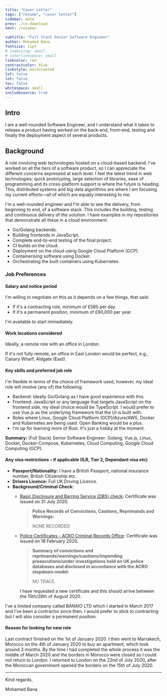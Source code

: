 ```yaml
---
title: "Cover Letter"
tags: ["resume", "cover letter"]
sidebar: auto
prev: ./cv-download
next: /resume/

subtitle: "Full Stack Senior Software Engineer"
author: Mohamed Bana
fontsize: 11pt
# indenting: small
# interlinespace: small
linkcolor: red
contrastcolor: blue
linkstyle: boldslanted
lof: false
lot: false
toc: false
whitespace: small
includesource: true
---
```


## Intro

I am a well-rounded Software Engineer, and I understand what it takes to release a product having worked on the back-end, front-end, testing and finally the deployment aspect of several products.

## Background

A role involving web technologies hosted on a cloud-based backend. I’ve worked on all the tiers of a software product, so I can appreciate the different concerns expressed at each level. I feel the latest trend in web technologies; quick prototyping, large selection of libraries, ease of programming and its cross-platform support is where the future is heading. This, distributed systems and big data algorithms are where I am focusing my current efforts—all of which are equally interesting to me.

I'm a well-rounded engineer and I'm able to see the delivery, from beginning to end, of a software stack. This includes the building, testing and continuous delivery of the solution. I have examples in my repositories that demonstrate all these in a cloud environment:

* Go/Golang backends.
* Building frontends in JavaScript.
* Complete end-to-end testing of the final project.
* CI builds on the cloud.
* Deployment on the cloud using Google Cloud Platform (GCP).
* Containerising software using Docker.
* Orchestrating the built containers using Kubernetes.

### Job Preferences

#### Salary and notice period

I'm willing to negotiate on this as it depends on a few things, that said:

* If it's a contracting role, minimum of £580 per day.
* If it's a permanent position, minimum of £90,000 per year.

I'm available to start immediately.

#### Work locations considered

Ideally, a remote role with an office in London.

If it's not fully remote, an office in East London would be perfect, e.g., Canary Wharf, Aldgate (East).

#### Key skills and preferred job role

I'm flexible in terms of the choice of framework used, however, my ideal role will involve (any of) the following:

* Backend: Ideally Go/Golang as I have good experience with this.
* Frontend: JavaScript or any language that targets JavaScript on the frontend side, my ideal choice would be TypeScript. I would prefer to use Vue.js as the underlying framework that the UI is built with.
* Roles where Linux, Google Cloud Platform (GCP)/Azure/AWS, Docker and Kubernetes are being used. Open Banking would be a plus.
* I'm up for learning more of Rust. It's just a hobby at the moment.

**Summary:** (Full Stack) Senior Software Engineer: Golang, Vue.js, Linux, Docker, Docker-Compose, Kubernetes, Cloud Computing, Google Cloud Computing (GCP).

#### Any visa restrictions – if applicable (ILR, Tier 2, Dependant visa etc)

* **Passport/Nationality:** I have a British Passport, national insurance number, British Citizenship etc.
* **Drivers Licence:** Full UK Driving Licence.
* **Background/Criminal Check:**
  * [Basic Disclosure and Barring Service (DBS) check](https://www.gov.uk/request-copy-criminal-record): Certificate was issued on 31 July 2020.

     > **Police Records of Convictions, Cautions, Reprimands and Warnings:**
     >
     > NONE RECORDED

  * [Police Certificates - ACRO Criminal Records Office](https://www.acro.police.uk/police_certificates.aspx): Certificate was issued on 18 February 2020.

     > **Summary of convictions and reprimands/warnings/cautions/impending prosecutions/under investigations held on UK police databases and disclosed in accordance with the ACRO stepdown model:**
     >
     > NO TRACE.

     I have requested a new certificate and this should arrive between the 15th/28th of August 2020.

I've a limited company called BANAIO LTD which I started in March 2017 and I've been a contractor since then. I would prefer to stick to contracting but I will also consider a permanent position.

#### Reason for looking for new role

Last contract finished on the 1st of January 2020. I then went to Marrakech, Morocco on the 4th of January 2020 to buy an apartment, which took around 3 months. By the time I had completed the whole process it was the middle of March 2020 and the borders in Morocco were closed so I could not return to London. I returned to London on the 22nd of July 2020, after the Moroccan government opened the borders on the 15th of July 2020.

---

Kind regards,

Mohamed Bana

<!-- [https://bana.io](https://bana.io) — [m@bana.io](mailto:m@bana.io) — [+44-7960-045-281](tel:+44-7960-045-281) -->

